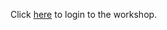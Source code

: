 Click <a href="https://labs.vocareum.com/main/main.php?m=clabide&mode=s&asnid=450426&stepid=450427" target="_blank">here</a> to login to the workshop.
